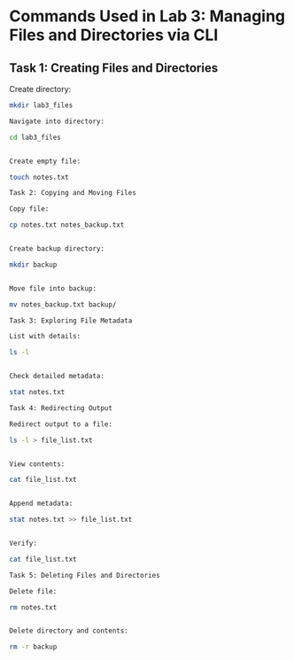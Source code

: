 # Commands Used in Lab 3: Managing Files and Directories via CLI

## Task 1: Creating Files and Directories
Create directory:
```bash
mkdir lab3_files

Navigate into directory:

cd lab3_files


Create empty file:

touch notes.txt

Task 2: Copying and Moving Files

Copy file:

cp notes.txt notes_backup.txt


Create backup directory:

mkdir backup


Move file into backup:

mv notes_backup.txt backup/

Task 3: Exploring File Metadata

List with details:

ls -l


Check detailed metadata:

stat notes.txt

Task 4: Redirecting Output

Redirect output to a file:

ls -l > file_list.txt


View contents:

cat file_list.txt


Append metadata:

stat notes.txt >> file_list.txt


Verify:

cat file_list.txt

Task 5: Deleting Files and Directories

Delete file:

rm notes.txt


Delete directory and contents:

rm -r backup

